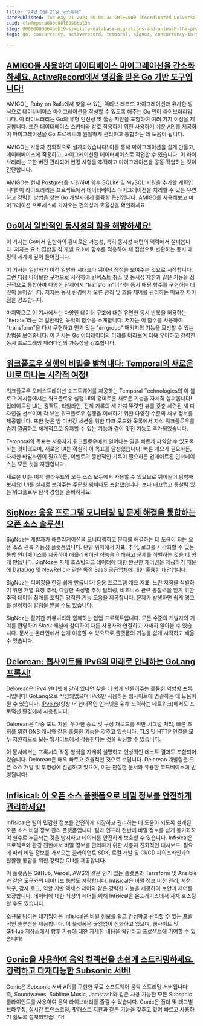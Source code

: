 ```yaml
---
title: "24년 5월 21일 뉴스레터"
datePublished: Tue May 21 2024 00:00:34 GMT+0000 (Coordinated Universal Time)
cuid: clwfmpxca000d08l6050tbl3h
slug: 00000000664aeb19-simplify-database-migrations-and-unleash-the-power-of-generic-concurrency-in-go
tags: go, concurrency, activerecord, temporal, signoz, concurrency-in-go, Go, infisical, delorean, gonic, subsonic, amigo

---
```


## [AMIGO를 사용하여 데이터베이스 마이그레이션을 간소화하세요. ActiveRecord에서 영감을 받은 Go 기반 도구입니다!](https://github.com/alexisvisco/amigo)

AMIGO는 Ruby on Rails에서 찾을 수 있는 액티브 레코드 마이그레이션과 유사한 방식으로 데이터베이스 마이그레이션을 작성할 수 있도록 해주는 Go 언어 라이브러리입니다. 이 라이브러리는 Go의 유형 안전성 및 툴링 지원을 포함하여 여러 가지 이점을 제공합니다. 또한 데이터베이스 스키마와 상호 작용하기 위한 사용하기 쉬운 API를 제공하여 마이그레이션을 Go 프로젝트에 원활하게 관리하고 통합하는 데 도움이 됩니다.

AMIGO는 사용자 친화적으로 설계되었습니다! 이를 통해 마이그레이션을 쉽게 만들고, 데이터베이스에 적용하고, 마이그레이션된 데이터베이스로 작업할 수 있습니다. 이 라이브러리는 또한 버전 관리되어 변경 사항을 추적하고 마이그레이션을 공동 작업하는 것이 간단합니다.

AMIGO는 현재 Postgres를 지원하며 향후 SQLite 및 MySQL 지원을 추가할 계획입니다! 이 라이브러리는 프로젝트에서 데이터베이스 마이그레이션을 처리할 수 있는 유연하고 강력한 방법을 찾는 Go 개발자에게 훌륭한 옵션입니다. AMIGO를 사용해보고 마이그레이션 프로세스에 가져오는 편의성과 효율성을 확인하세요!

## [Go에서 일반적인 동시성의 힘을 해방하세요!](https://sergey.kamardin.org/articles/generic-concurrency-in-go)

이 기사는 Go에서 일반화의 흥미로운 가능성, 특히 동시성 패턴의 맥락에서 살펴봅니다. 저자는 요소 집합을 각 개별 요소에 함수를 적용하여 새 집합으로 변환하는 동시 매핑의 세계에 깊이 들어갑니다.

이 기사는 일반화가 이전 일반화 시대보다 뛰어난 장점을 보여주는 것으로 시작합니다. 그런 다음 나이브한 구현으로 시작하여 컨텍스트 취소 및 동시성 제한과 같은 기능을 점진적으로 통합하여 다양한 단계에서 "transform"이라는 동시 매핑 함수를 구현하는 데 깊이 들어갑니다. 저자는 동시 환경에서 오류 관리 및 흐름 제어를 관리하는 미묘한 차이점을 강조합니다.

마지막으로 이 기사에서는 다양한 데이터 구조에 대한 유연한 동시 반복을 허용하는 "iterate"라는 더 일반적인 목적의 함수를 소개합니다. 저자는 이 함수를 사용하여 "transform"을 다시 구현하고 인기 있는 "errgroup" 패키지의 기능을 모방할 수 있는 방법을 보여줍니다. 이 기사는 Go 이터레이터의 미래를 바라보며 더욱 우아하고 강력한 동시 프로그래밍 패러다임의 가능성을 강조합니다.

## [워크플로우 실행의 비밀을 밝혀내다: Temporal의 새로운 UI로 떠나는 시각적 여정!](https://temporal.io/blog/the-dark-magic-of-workflow-exploration)

워크플로우 오케스트레이션 소프트웨어를 제공하는 Temporal Technologies의 이 블로그 게시글에서는 워크플로우 실행 UI의 흥미로운 새로운 기능을 자세히 살펴봅니다! 업데이트된 UI는 컴팩트, 타임라인, 전체 기록의 세 가지 뚜렷한 뷰를 갖춘 세련된 새 디자인을 선보이며 각 뷰는 워크플로우 실행을 이해하기 위한 다양한 수준의 세부 정보를 제공합니다. 또한 늦은 밤 디버깅 세션을 위한 다크 모드와 목록에서 자식 워크플로우를 숨겨 깔끔하고 체계적으로 유지할 수 있는 기능과 같이 멋진 기능도 추가되었습니다.

Temporal의 목표는 사용자가 워크플로우에서 일어나는 일을 빠르게 파악할 수 있도록 하는 것이었으며, 새로운 UI는 확실히 이 목표를 달성했습니다! 빠른 개요가 필요하든, 자세한 타임라인이 필요하든, 이벤트의 종합적인 기록이 필요하든 업데이트된 인터페이스는 모든 것을 지원합니다.

새로운 UI는 이제 클라우드와 오픈 소스 모두에서 사용할 수 있으므로 뛰어들어 탐험해 보세요! UI를 실제로 보여주는 주문형 웨비나도 포함했습니다. 보다 매끄럽고 통찰력 있는 워크플로우 탐색 경험을 준비하세요!

## [SigNoz: 응용 프로그램 모니터링 및 문제 해결을 통합하는 오픈 소스 솔루션!](https://github.com/SigNoz/signoz)

SigNoz는 개발자가 애플리케이션을 모니터링하고 문제를 해결하는 데 도움이 되는 오픈 소스 관측 가능성 플랫폼입니다. 단일 위치에서 지표, 추적, 로그를 시각화할 수 있는 통합 인터페이스를 제공하여 애플리케이션 성능을 이해하고 문제를 식별하는 것을 더 쉽게 만듭니다. SigNoz는 자체 호스팅되고 데이터에 대한 완전한 제어권을 제공하기 때문에 DataDog 및 NewRelic과 같은 독점 SaaS 공급업체에 대한 훌륭한 대안입니다.

SigNoz는 디버깅을 한결 쉽게 만듭니다! 응용 프로그램 개요 지표, 느린 지점을 식별하기 위한 개별 요청 추적, 다양한 속성별 추적 필터링, 비즈니스 관련 통찰력을 얻기 위한 추적 데이터 집계를 포함한 강력한 기능 모음을 제공합니다. 문제가 발생하면 쉽게 경고를 설정하여 알림을 받을 수도 있습니다.

SigNoz는 활기찬 커뮤니티와 함께하는 협업 프로젝트입니다. 모든 수준의 개발자의 기여를 환영하며 Slack 채널에 참여하여 다른 사용자와 연결하고 자세히 알아볼 수 있습니다. 문서는 온라인에서 쉽게 이용할 수 있으므로 플랫폼의 기능을 쉽게 시작하고 배울 수 있습니다.

## [Delorean: 웹사이트를 IPv6의 미래로 안내하는 GoLang 프록시!](https://github.com/ipv6rslimited/delorean)

Delorean은 IPv4 인터넷에 갇혀 있다면 삶을 더 쉽게 만들어주는 훌륭한 역방향 프록시입니다! GoLang으로 작성되었으며 IPv6만 사용하는 웹사이트에 연결하는 데 도움이 될 수 있습니다. [IPv6.rs](http://IPv6.rs)(항상 더 현대적인 인터넷을 위해 노력하는 네트워크)에서도 프로덕션 환경에서 사용됩니다.

Delorean은 다중 포트 지원, 우아한 종료 및 구성 재로드를 위한 시그널 처리, 빠른 조회를 위한 DNS 캐시와 같은 훌륭한 기능을 갖추고 있습니다. TLS 및 HTTP 연결을 모두 지원하므로 모든 웹사이트에서 작동한다는 것을 확신할 수 있습니다.

이 문서에서는 프록시의 작동 방식을 자세히 설명하고 인상적인 테스트 결과도 포함되어 있습니다. Delorean은 매우 빠르고 효율적인 것으로 보입니다. Delorean 개발팀은 오픈 소스 개발 및 투명성에 전념하고 있으며, 이는 친절한 문서와 유용한 코드베이스에 반영됩니다!

## [Infisical: 이 오픈 소스 플랫폼으로 비밀 정보를 안전하게 관리하세요!](https://github.com/Infisical/infisical)

Infisical은 팀이 민감한 정보를 안전하게 저장하고 관리하는 데 도움이 되도록 설계된 오픈 소스 비밀 정보 관리 플랫폼입니다. 팀과 인프라 전반에 비밀 정보를 쉽게 동기화하여 실수로 누출되는 것을 방지하고 데이터를 안전하게 보호할 수 있습니다. Infisical은 프로젝트와 환경 전반에서 비밀 정보를 관리하기 위한 사용자 친화적인 대시보드, 필요에 따라 비밀 정보를 가져오는 클라이언트 SDK, 로컬 개발 및 CI/CD 파이프라인과의 원활한 통합을 위한 강력한 CLI를 제공합니다.

이 플랫폼은 GitHub, Vercel, AWS와 같은 인기 있는 플랫폼과 Terraform 및 Ansible과 같은 도구와의 네이티브 통합도 자랑합니다. Infisical은 비밀 정보 버전 관리, 시점 복구, 감사 로그, 역할 기반 액세스 제어와 같은 강력한 기능을 제공하여 보안과 제어를 보장합니다. 데이터에 대한 최상의 제어를 위해 Infisical을 온프레미스에서 자체 호스팅할 수도 있습니다.

소규모 팀이든 대기업이든 Infisical은 비밀 정보를 쉽고 안심하고 관리할 수 있는 포괄적인 솔루션을 제공합니다. 이 플랫폼은 끊임없이 진화하고 있으며, 웹사이트 및 GitHub 저장소에서 향후 기능에 대한 자세한 내용을 확인하고 프로젝트에 기여할 수 있습니다!

## [Gonic을 사용하여 음악 컬렉션을 손쉽게 스트리밍하세요. 강력하고 다재다능한 Subsonic 서버!](https://github.com/sentriz/gonic)

Gonic은 Subsonic 서버 API를 구현한 무료 소프트웨어 음악 스트리밍 서버입니다! 즉, Soundwaves, Sublime Music, Jamstash와 같은 사용 가능한 모든 Subsonic 클라이언트를 사용하여 음악 라이브러리를 즐길 수 있습니다. Gonic은 폴더 및 태그별 브라우징, 실시간 트랜스코딩, 팟캐스트 지원과 같은 기능을 갖추고 있어 빠르고 사용하기 쉽도록 설계되었습니다!